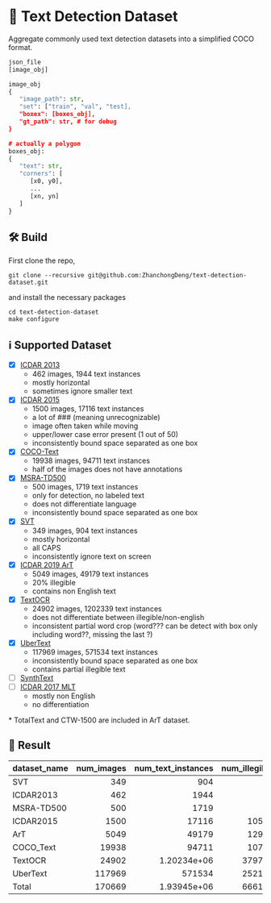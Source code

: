 # :eyes: Text Detection Dataset
Aggregate commonly used text detection datasets into a simplified COCO format.

```python
json_file
[image_obj]

image_obj
{
   "image_path": str,
   "set": ["train", "val", "test],
   "boxex": [boxes_obj],
   "gt_path": str, # for debug
}

# actually a polygon
boxes_obj:
{
   "text": str,
   "corners": [
      [x0, y0],
      ...
      [xn, yn]
   ]
}
```

## :hammer_and_wrench: Build
First clone the repo,
```
git clone --recursive git@github.com:ZhanchongDeng/text-detection-dataset.git
```
and install the necessary packages
```
cd text-detection-dataset
make configure
```

## :information_source: Supported Dataset
- [x] [ICDAR 2013](https://rrc.cvc.uab.es/?ch=2&com=introduction)
    * 462 images, 1944 text instances
    * mostly horizontal
    * sometimes ignore smaller text
- [x] [ICDAR 2015](https://rrc.cvc.uab.es/?ch=4&com=introduction)
    * 1500 images, 17116 text instances 
    * a lot of ### (meaning unrecognizable)
    * image often taken while moving
    * upper/lower case error present (1 out of 50)
    * inconsistently bound space separated as one box
- [x] [COCO-Text](https://vision.cornell.edu/se3/coco-text-2/)
    * 19938 images, 94711 text instances
    * half of the images does not have annotations
- [x] [MSRA-TD500](http://www.iapr-tc11.org/mediawiki/index.php/MSRA_Text_Detection_500_Database_(MSRA-TD500))
    * 500 images, 1719 text instances
    * only for detection, no labeled text
    * does not differentiate language
    * inconsistently bound space separated as one box
- [x] [SVT](http://www.iapr-tc11.org/mediawiki/index.php/The_Street_View_Text_Dataset)
    * 349 images, 904 text instances
    * mostly horizontal
    * all CAPS
    * inconsistently ignore text on screen
- [x] [ICDAR 2019 ArT](https://rrc.cvc.uab.es/?ch=14&com=downloads)
    * 5049 images, 49179 text instances
    * 20% illegible
    * contains non English text
- [x] [TextOCR](https://textvqa.org/textocr/dataset/)
    * 24902 images, 1202339 text instances
    * does not differentiate between illegible/non-english
    * inconsistent partial word crop (word??? can be detect with box only including word??, missing the last ?)
- [x] [UberText](https://s3-us-west-2.amazonaws.com/uber-common-public/ubertext/index.html)
    * 117969 images, 571534 text instances
    * inconsistently bound space separated as one box
    * contains partial illegible text
- [ ] [SynthText](https://www.robots.ox.ac.uk/~vgg/data/scenetext/)
- [ ] [ICDAR 2017 MLT](https://rrc.cvc.uab.es/?ch=8&com=introduction)
    * mostly non English
    * no differentiation

\* TotalText and CTW-1500 are included in ArT dataset.

## :1234: Result
| dataset_name   |   num_images |   num_text_instances |   num_illegible |   num_partial_illegible |   percent_legible |   avg_text_per_image |
|:---------------|-------------:|---------------------:|----------------:|------------------------:|------------------:|---------------------:|
| SVT            |          349 |        904           |               0 |                       0 |          1        |              2.59026 |
| ICDAR2013      |          462 |       1944           |               0 |                       0 |          1        |              4.20779 |
| MSRA-TD500     |          500 |       1719           |               0 |                       0 |          1        |              3.438   |
| ICDAR2015      |         1500 |      17116           |           10571 |                       0 |          0.382391 |             11.4107  |
| ArT            |         5049 |      49179           |           12900 |                       0 |          0.737693 |              9.74034 |
| COCO_Text      |        19938 |      94711           |           10778 |                       0 |          0.886201 |              4.75028 |
| TextOCR        |        24902 |          1.20234e+06 |          379767 |                       0 |          0.684143 |             48.2828  |
| UberText       |       117969 |     571534           |          252181 |                   48401 |          0.474079 |              4.84478 |
| Total          |       170669 |          1.93945e+06 |          666197 |                   48401 |          0.631545 |             11.3638  |